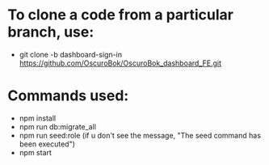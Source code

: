 # To clone a code from a particular branch, use:
* git clone -b dashboard-sign-in https://github.com/OscuroBok/OscuroBok_dashboard_FE.git

# Commands used:
* npm install
* npm run db:migrate_all
* npm run seed:role (if u don't see the message, "The seed command has been executed")
* npm start
